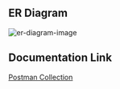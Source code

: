 ## ER Diagram
![er-diagram-image](https://asset.cloudinary.com/dx6m1kdeg/a8c9adc91b94548f9679f04817933cb8)

## Documentation Link
[Postman Collection](https://documenter.getpostman.com/view/30888392/2sA3QmCZuQ)
